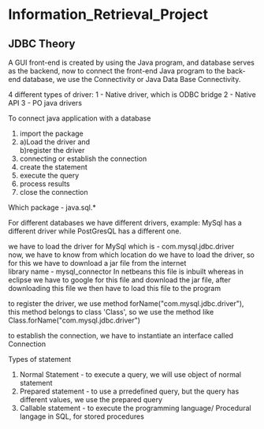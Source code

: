 # Information_Retrieval_Project

## JDBC Theory
A GUI front-end is created by using the Java program, and database serves as the backend, now to connect the front-end Java program to the back-end database, we use the Connectivity or Java Data Base Connectivity.

4 different types of driver:
1 - Native driver, which is ODBC bridge
2 - Native API
3 - PO java drivers

To connect java application with a database
1) import the package
2) a)Load the driver and  
   b)register the driver
3) connecting or establish the connection
4) create the statement 
5) execute the query
6) process results
7) close the connection 

Which package - java.sql.*

For different databases we have different drivers, example: MySql has a different driver while PostGresQL has a different one.

we have to load the driver for MySql which is - com.mysql.jdbc.driver  
now, we have to know from which location do we have to load the driver, so for this we have to download a jar file from the internet  
library name - mysql_connector 
In netbeans this file is inbuilt whereas in eclipse we have to google for this file and download the jar file, after downloading this file we then have to load this file to the program

to register the driver, we use method forName("com.mysql.jdbc.driver"), this method belongs to class 'Class', so we use the method like Class.forName("com.mysql.jdbc.driver")

to establish the connection, we have to instantiate an interface called Connection

Types of statement
1) Normal Statement - to execute a query, we will use object of normal statement
2) Prepared statement - to use a prredefined query, but the query has different values, we use the prepared query
3) Callable statement - to execute the programming language/ Procedural langage in SQL, for stored procedures

